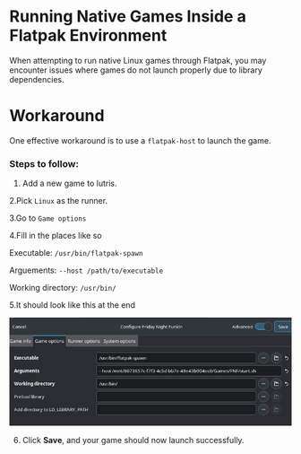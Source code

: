 # Running Native Games Inside a Flatpak Environment

When attempting to run native Linux games through Flatpak, you may encounter issues where games do not launch properly due to library dependencies.

# Workaround

One effective workaround is to use a `flatpak-host` to launch the game.

### Steps to follow:

1. Add a new game to lutris. 

2.Pick `Linux` as the runner.

3.Go to `Game options`

4.Fill in the places like so

Executable: `/usr/bin/flatpak-spawn`

Arguements: `--host /path/to/executable`

Working directory: `/usr/bin/`

5.It should look like this at the end

![image](/Lutris/Images/1.png)

6. Click **Save**, and your game should now launch successfully.


<!--
(Not sure about this part)
# Info about game folders

Your game might not launch if its in a folder that contains a space,comma,exclamation mark, and stuff of that nature.
/mnt/8073657c-f7f3-4c5d-bb7e-48e43b904ec0/Games/Alien/run.sh ✅
/mnt/8073657c-f7f3-4c5d-bb7e-48e43b904ec0/Games/Alien/Alien - Isolation Collection/run.sh ❌
-->
